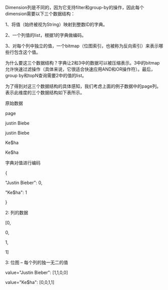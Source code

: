 Dimension列是不同的，因为它支持filter和group-by的操作，因此每个dimension需要以下三个数据结构：

1、将值（始终被视为String）映射到整数ID的字典。

2、一个列值的list，根据1的字典做编码。

3、对每个列中独立的值，一个bitmap（位图索引，也被称为反向索引）来表示哪些行包含这个值。

为什么要这三个数据结构？字典让2和3中的数据可以被压缩表示。3中的bitmap允许快速过滤操作（具体来说，它很适合快速应用AND和OR操作符）。最后，group by和topN查询需要2中的值的list。

为了得到对这三个数据结构的具体感知，我们考虑上面的例子数据中的page列。表示此维度的三个数据结构如下表所示。

原始数据

page

justin Biebe

justin Biebe

Ke$ha

Ke$ha

字典对值进行编码

{

"Justin Bieber": 0,

"Ke$ha": 1

}

2: 列的数据

\[0,

0,

1,

1\]

3: 位图 – 每个列的独一无二的值

value="Justin Bieber": \[1,1,0,0\]

value="Ke$ha":         \[0,0,1,1\]

